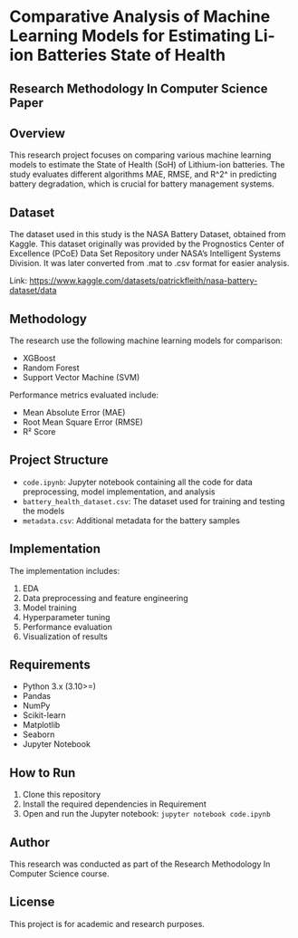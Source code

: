 # Comparative Analysis of Machine Learning Models for Estimating Li-ion Batteries State of Health

## Research Methodology In Computer Science Paper

## Overview

This research project focuses on comparing various machine learning models to estimate the State of Health (SoH) of Lithium-ion batteries. The study evaluates different algorithms MAE, RMSE, and R^2^ in predicting battery degradation, which is crucial for battery management systems.

## Dataset

The dataset used in this study is the NASA Battery Dataset, obtained from Kaggle. This dataset originally was provided by the Prognostics Center of Excellence (PCoE) Data Set Repository under NASA’s Intelligent Systems Division. It was later converted from .mat to .csv format for easier analysis.

Link: https://www.kaggle.com/datasets/patrickfleith/nasa-battery-dataset/data

## Methodology

The research use the following machine learning models for comparison:

- XGBoost
- Random Forest
- Support Vector Machine (SVM)

Performance metrics evaluated include:

- Mean Absolute Error (MAE)
- Root Mean Square Error (RMSE)
- R² Score

## Project Structure

- `code.ipynb`: Jupyter notebook containing all the code for data preprocessing, model implementation, and analysis
- `battery_health_dataset.csv`: The dataset used for training and testing the models
- `metadata.csv`: Additional metadata for the battery samples

## Implementation

The implementation includes:

1. EDA
2. Data preprocessing and feature engineering
3. Model training
4. Hyperparameter tuning
5. Performance evaluation
6. Visualization of results

## Requirements

- Python 3.x (3.10>=)
- Pandas
- NumPy
- Scikit-learn
- Matplotlib
- Seaborn
- Jupyter Notebook

## How to Run

1. Clone this repository
2. Install the required dependencies in Requirement
3. Open and run the Jupyter notebook: `jupyter notebook code.ipynb`

## Author

This research was conducted as part of the Research Methodology In Computer Science course.

## License

This project is for academic and research purposes.
